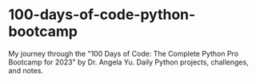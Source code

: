 # 100-days-of-code-python-bootcamp
My journey through the "100 Days of Code: The Complete Python Pro Bootcamp for 2023" by Dr. Angela Yu. Daily Python projects, challenges, and notes.
